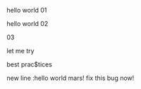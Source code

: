 hello world  01

hello world 02

03

let me try

best prac$tices


new line :hello world mars! fix this bug now!